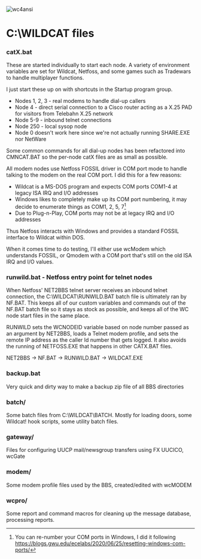 ![wc4ansi](https://github.com/user-attachments/assets/02649d83-07c7-4313-86bb-d32d07e5fd09)

# C:\WILDCAT files

### catX.bat

These are started individually to start each node. A variety of
environment variables are set for Wildcat, Netfoss, and some games such
as Tradewars to handle multiplayer functions.

I just start these up on with shortcuts in the Startup program group.

- Nodes 1, 2, 3 - real modems to handle dial-up callers
- Node 4 - direct serial connection to a Cisco router acting as a X.25 PAD
  for visitors from Telebahn X.25 network
- Node 5-9 - inbound telnet connections
- Node 250 - local sysop node
- Node 0 doesn't work here since we're not actually running SHARE.EXE nor NetWare

Some common commands for all dial-up nodes has been refactored into CMNCAT.BAT so
the per-node catX files are as small as possible.

All modem nodes use Netfoss FOSSIL driver in COM port mode to handle talking to
the modem on the real COM port. I did this for a few reasons:

- Wildcat is a MS-DOS program and expects COM ports COM1-4 at legacy ISA
  IRQ and I/O addresses
- Windows likes to completely make up its COM port numbering, it may
  decide to enumerate things as COM1, 2, 5, 7[^1]
- Due to Plug-n-Play, COM ports may not be at legacy IRQ and I/O addresses

Thus Netfoss interacts with Windows and provides a standard FOSSIL interface
to Wildcat within DOS.

When it comes time to do testing, I'll either use wcModem which
understands FOSSIL, or Qmodem with a COM port that's still on the old ISA
IRQ and I/O values.

### runwild.bat - Netfoss entry point for telnet nodes

When Netfoss' NET2BBS telnet server receives an inbound telnet connection,
the C:\WILDCAT\RUNWILD.BAT batch file is ultimately ran by NF.BAT. This
keeps all of our custom variables and commands out of the NF.BAT batch
file so it stays as stock as possible, and keeps all of the WC node start
files in the same place. 

RUNWILD sets the WCNODEID variable based on node number passed as an argument
by NET2BBS, loads a Telnet modem profile, and sets the remote IP address as
the caller Id number that gets logged. It also avoids the running of NETFOSS.EXE
that happens in other CATX.BAT files.

NET2BBS -> NF.BAT -> RUNWILD.BAT -> WILDCAT.EXE

### backup.bat

Very quick and dirty way to make a backup zip file of all BBS directories


### batch/

Some batch files from C:\WILDCAT\BATCH. Mostly for loading doors,
some Wildcat! hook scripts, some utility batch files.

### gateway/

Files for configuring UUCP mail/newsgroup transfers using FX UUCICO,
wcGate

### modem/

Some modem profile files used by the BBS, created/edited with wcMODEM

### wcpro/

Some report and command macros for cleaning up the message database,
processing reports.

[^1]: You can re-number your COM ports in Windows, I did it following https://blogs.gwu.edu/ecelabs/2020/06/25/resetting-windows-com-ports/
